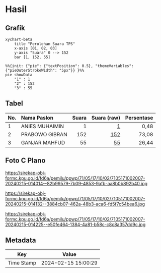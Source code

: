 # Hasil

## Grafik

```mermaid
xychart-beta
    title "Perolehan Suara TPS"
    x-axis [01, 02, 03]
    y-axis "Suara" 0 --> 152
    bar [1, 152, 55]
```

```mermaid
%%{init: {"pie": {"textPosition": 0.5}, "themeVariables": {"pieOuterStrokeWidth": "5px"}} }%%
pie showData
    "1" : 1
    "2" : 152
    "3" : 55
```

## Tabel

| No. | Nama Paslon    | Suara | Suara (raw) | Persentase |
|:--- |:-------------- | -----:| -----------:| ----------:|
| 1   | ANIES MUHAIMIN | 1     | [1][p-1]    | 0,48       |
| 2   | PRABOWO GIBRAN | 152   | [152][p-2]  | 73,08      |
| 3   | GANJAR MAHFUD  | 55    | [55][p-3]   | 26,44      |


[p-1]: https://github.com/gigit-pemilu/pemilu-2024-71-sulawesi-utara/blob/main/pilpres/hitung-suara/sub/71-sulawesi-utara/sub/05-minahasa-selatan/sub/17-amurang-barat/sub/1002-kawangkoan-bawah/sub/007-tps/sub/paslon-1.txt
[p-2]: https://github.com/gigit-pemilu/pemilu-2024-71-sulawesi-utara/blob/main/pilpres/hitung-suara/sub/71-sulawesi-utara/sub/05-minahasa-selatan/sub/17-amurang-barat/sub/1002-kawangkoan-bawah/sub/007-tps/sub/paslon-2.txt
[p-3]: https://github.com/gigit-pemilu/pemilu-2024-71-sulawesi-utara/blob/main/pilpres/hitung-suara/sub/71-sulawesi-utara/sub/05-minahasa-selatan/sub/17-amurang-barat/sub/1002-kawangkoan-bawah/sub/007-tps/sub/paslon-3.txt

## Foto C Plano

https://sirekap-obj-formc.kpu.go.id/fd6a/pemilu/ppwp/71/05/17/10/02/7105171002007-20240215-014014--82b99579-7b09-4853-9afb-aa8b0b892b40.jpg

https://sirekap-obj-formc.kpu.go.id/fd6a/pemilu/ppwp/71/05/17/10/02/7105171002007-20240215-014132--3884cb07-462a-48b3-aca6-fd5f7c54bea6.jpg

https://sirekap-obj-formc.kpu.go.id/fd6a/pemilu/ppwp/71/05/17/10/02/7105171002007-20240215-014225--e50fe464-1384-4a81-b58c-c8c8a357dd9c.jpg


## Metadata

| Key        | Value               |
| ---------- | ------------------- |
| Time Stamp | 2024-02-15 15:00:29 |



